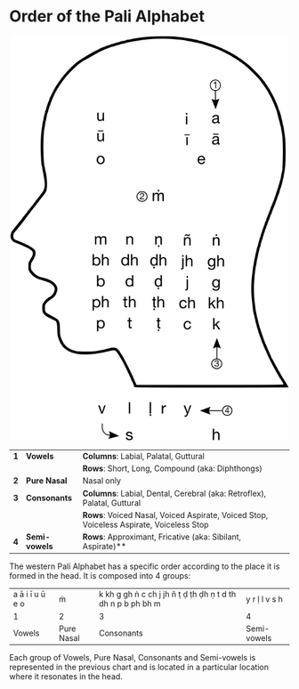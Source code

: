 # Order of the Pali Alphabet

<p align="center"><img src="../images/chart1.png" style="min-width:200px; max-width:500px"></p>

|       |                 |                                                                                          |
|-------|-----------------|------------------------------------------------------------------------------------------|
| **1** | **Vowels**      | **Columns**: Labial, Palatal, Guttural                                                   |
|       |                 | **Rows**: Short, Long, Compound (aka: Diphthongs)                                        |
| **2** | **Pure Nasal**  | Nasal only                                                                               |
| **3** | **Consonants**  | **Columns**: Labial, Dental, Cerebral (aka: Retroflex), Palatal, Guttural                |
|       |                 | **Rows**: Voiced Nasal, Voiced Aspirate, Voiced Stop, Voiceless Aspirate, Voiceless Stop |
| **4** | **Semi-vowels** | **Rows**: Approximant, Fricative (aka: Sibilant, Aspirate)**                             |

The western Pali Alphabet has a specific order according to the place it is formed in the head. It is composed into 4 groups:


|                 |            |                                                             |               |
|-----------------|------------|-------------------------------------------------------------|---------------|
| a ā i ī u ū e o | ṁ          | k kh g gh ṅ c ch j jh ñ ṭ ḍ ṭh ḍh ṇ t d th dh n p b ph bh m | y r ḷ l v s h |
| 1               | 2          | 3                                                           | 4             |
| Vowels          | Pure Nasal | Consonants                                                  | Semi-vowels   |

Each group of Vowels, Pure Nasal, Consonants and Semi-vowels is represented in the previous chart and is located in a particular location where it resonates in the head.

